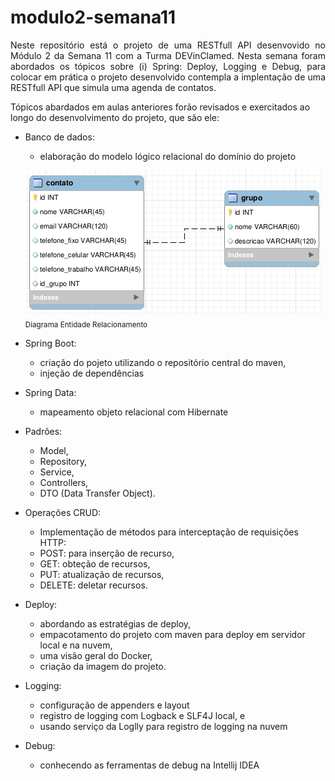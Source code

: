 # modulo2-semana11

<p align="justify"> 
Neste repositório está o projeto de uma RESTfull API desenvovido no Módulo 2 da Semana 11 com a Turma DEVinClamed.
Nesta semana foram abordados os tópicos sobre (i) Spring: Deploy, Logging e Debug, para colocar em prática o projeto desenvolvido contempla a 
implentação de uma RESTfull API que simula uma agenda de contatos.

Tópicos abardados em aulas anteriores forão revisados e exercitados ao longo do desenvolvimento do projeto, que são ele:

- Banco de dados: 
   - elaboração do modelo lógico relacional do domínio do projeto
   
   <img src="https://github.com/DEVin-Clamed/modulo2-semana11/blob/main/src/main/resources/doc/er_api_agenda_clamed.png" > <br> <sub> Diagrama Entidade Relacionamento </sub>
   
- Spring Boot: 
   - criação do pojeto utilizando o repositório central do maven, 
   - injeção de dependências
   
- Spring Data: 
   - mapeamento objeto relacional com Hibernate
   
- Padrões: 
    - Model, 
    - Repository, 
    - Service, 
    - Controllers, 
    - DTO (Data Transfer Object). 
    
- Operações CRUD: 
    - Implementação de métodos para interceptação de requisições HTTP: 
     - POST: para inserção de recurso, 
     - GET: obteção de recursos, 
     - PUT: atualização de recursos, 
     - DELETE: deletar recursos.
     
- Deploy: 
    - abordando as estratégias de deploy,
    - empacotamento do projeto com maven para deploy em servidor local e na nuvem,
    - uma visão geral do Docker,
    - criação da imagem do projeto.
    
- Logging: 
    - configuração de appenders e layout
    - registro de logging com Logback e SLF4J local, e
    - usando serviço da Loglly para registro de logging na nuvem
- Debug: 
    - conhecendo as ferramentas de debug na Intellij IDEA
</p>
